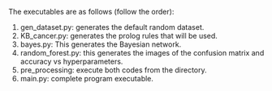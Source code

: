 The executables are as follows (follow the order):
1. gen_dataset.py: generates the default random dataset.
2. KB_cancer.py: generates the prolog rules that will be used.
3. bayes.py: This generates the Bayesian network.
4. random_forest.py: this generates the images of the confusion matrix and accuracy vs hyperparameters.
4. pre_processing: execute both codes from the directory. 
5. main.py: complete program executable.